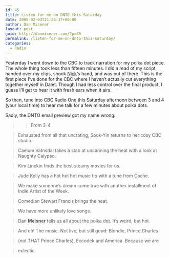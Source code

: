 ```yaml
---
id: 45
title: Listen for me on DNTO this Saturday
date: 2005-02-03T21:23:17+00:00
author: Dan Misener
layout: post
guid: http://danmisener.com/?p=45
permalink: /listen-for-me-on-dnto-this-saturday/
categories:
  - Radio
---
```

Yesterday I went down to the CBC to track narration for my polka dot piece. The whole thing took less than fifteen minutes. I did a read of my script, handed over my clips, shook [Nick](http://www.cbc.ca/dnto/nick.html)&#8216;s hand, and was out of there. This is the first piece I&#8217;ve done for the CBC where I haven&#8217;t actually cut everything together myself in Dalet. Though I had less control over the final product, I guess I&#8217;ll get to hear it with fresh ears when it airs.

So then, tune into CBC Radio One this Saturday afternoon between 3 and 4 (your local time) to hear me talk for a few minutes about polka dots.

Sadly, the DNTO email preview got my name wrong:

> >From 3-4
  
> Exhausted from all that uncrating, Sook-Yin returns to her cosy CBC studio.
  
> Caelum Vatnsdal takes a stab at uncanning the heat with a look at Naughty Calypso.
  
> Kim Linekin finds the best steamy movies for us.
  
> Jude Kelly has a hot hot hot music tip with a tune from Cache.
  
> We make someone&#8217;s dream come true with another installment of Indie Artist of the Week.
  
> Comedian Stewart Francis brings the heat.
  
> We have more unlikely love songs.
  
> Dan **Meisner** tells us all about the polka dot. It&#8217;s weird, but hot.
  
> And oh! The music. Not live, but still good: Blondie, Prince Charles
  
> (not THAT Prince Charles), Eccodek and America. Because we are
  
> eclectic.